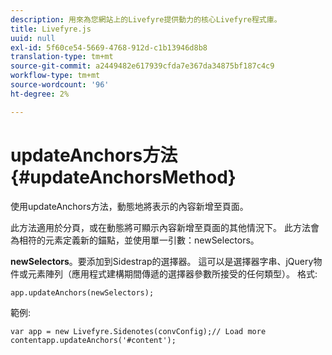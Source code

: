 ```yaml
---
description: 用來為您網站上的Livefyre提供動力的核心Livefyre程式庫。
title: Livefyre.js
uuid: null
exl-id: 5f60ce54-5669-4768-912d-c1b13946d8b8
translation-type: tm+mt
source-git-commit: a2449482e617939cfda7e367da34875bf187c4c9
workflow-type: tm+mt
source-wordcount: '96'
ht-degree: 2%

---
```


# updateAnchors方法{#updateAnchorsMethod}

使用updateAnchors方法，動態地將表示的內容新增至頁面。

此方法適用於分頁，或在動態將可顯示內容新增至頁面的其他情況下。 此方法會為相符的元素定義新的錨點，並使用單一引數：newSelectors。

**newSelectors**。要添加到Sidestrap的選擇器。 這可以是選擇器字串、jQuery物件或元素陣列（應用程式建構期間傳遞的選擇器參數所接受的任何類型）。
格式:

```
app.updateAnchors(newSelectors);
```

範例:

```
var app = new Livefyre.Sidenotes(convConfig);// Load more contentapp.updateAnchors('#content');
```
